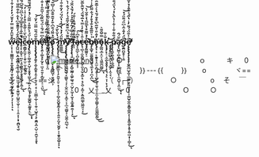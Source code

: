 ### w̵͕̞̣̣̞̳̳͖̣̠̥̤̥͚̖͎͍̜̬̥̦̪̩̮̦̲̜̰̝̗̘̦̦̹̹̞͂̊̆̑̒̑̈̿̓̊̈́̓̓̍̉͋̍̽̈́̓̈́̓̿̄̓̾̚͠͝ͅe̴̡̪͖̺̮͕̭͕̙͖͎͈̟̘͇͎͓͖͈̤̼͉̥̬͔̼͈̬͎̺̬̼͔̮͎̠͔̝͍͙̹͙̣̯̪̖̖̮̋̂͋́̒̄̄̄̐͆̔͋͋̐̅̎̈͐̽̈́͒̒͋̌̀̾̈͐̑̇͂͒̇͂͆͗͆͌͘̚͘͘͝͠l̷̥̦̙̦͚̟̠͖͔̘͍̯̼͚̞̗̥̥͍͚͙̙̯̞͐͊̏̐̾̄̊̅̂́̈́̍͆̈́̃͊͆́͌͊͗̊͘̚͜͝͠ͅc̵̲̯̳̗̤̫̗̜̱͔̫̠̼̣̯̮͓̬͌͆̀̈͐̍̋͊̀̏̊̓̾̇̾̓͝o̶̡̡̢̼̭̹͕͇͉̮͙̺͕̩̥̥̘̫̬̟͔̰̙̙̪̼̖̩̥̙͇̭̮̟̫̰̥̙̼̍͐̈́̇̀͌̐̽̿̃͛́̉̒͂̈́̆͌͊̄̐̍̉̎̅́͐̓͘̕͜͠͝͠ͅͅm̸̨̧̧̢̡̢̡̯̣̗̞̬̦͚̥̦͍̝̙͍̗̘̠̘̠̜̠̳̲̹̲̩̜̹̱̠̘̺̥͉̝̗̯̭͔̭̞̺̠͔̯̫̜̞̥̐̆̈́͊̈̿̈́̓̈́͝ͅȩ̴̧̛̛̘͈̹̳̝̗̗̬̗̠͖̞͍͍̦̦̲̬̜͕̠͉̤̃̽͆̿́̆̾̈́̆̏̋̽͑̈̂̎̇̇͒͒̓̈́̄̌̓̾͆̽̔̌̅͗͘̕͜͝͝ͅͅ ̸̢̛̛̤̪̫̹͈̝̝̣͕̳̹̟̤̅͂̍̿̑́͑̅̄̇̍͑̾́́̿͐̉̃͂̚̚͝ţ̶̛̛̛̻̥̼̤͔̺͚̠̜̐͛̑̂̈́͗̂͐̽͗̂̀͑́̓̊̍̅̃̀̔̅̀̓̔͐̓͑͒̒̈́̀̃́̔̇͂̉̂̎̈̑̓̄͒́̈́̏̕̕̕̕͝͠͝ͅǫ̸̢̡̧̢͇͉͇͉̤̟̞̥͚̪͖̩͍̯̬̪̹̈̋̉̃̈́̐͆͛̄̓̆͊̆̊͆̾̌͆̄͘͘͝͝ ̷̢̡̢̧̨̛̦̯̫̦͎̭͚̬͚̞̜̗͍̮̟͍̠͙̹͓̭͙͕̻̩̤̯̬̥̰͙̞̗̜͈͍̦̤̗̩̬̮̗͕̜̱̥̤̯̬͙͓̈́̔̌̀̌̇͝͠ͅm̷̛̰̳͇̲͌̈́̓̉̔́͑̇̔̈́̈́̓̈͋̄͑̏̑̕͘͜͝y̸̧̧̢̢̡̢̺͍͚̰̻̰̺̺͉̟͇̮͉̘̩͕̬̼͍̪͕͙͚̝͔͔̲͉͇̮̟͕͖̭̹̪̲͉̅̎̆́̍͆͒̑̌̇͂̄́͗̒͐́͋͑̀͐͐̾̅̾͑̽̚̕͘͠ͅ ̷̧̧̧̨̢̘͍̺̻̭̞̗̭̬̳̰̜͇̗̳͉͍̠̺̗̙͖̩̣̮͓͓͚̥̰̯͕̜͙̐̏̌̇̄͆̒͂̓̅̂̉͐̒́̆̉̂̈́͗̕͘͘͜͠ͅf̶͚̤̅̓͐͌́̏́̄̏̍̍̐́̚a̶̡͙͖̲̙͔̪͎̼̩̣̜̹͛̊͆͐̕͠c̵̨͉̻͉̠̮̭̰̠̙̺̜̤̝̝̬͙͚̙̠̟̗̯̠̦͚͎̙̭̯̲̳͕͖̰͍̘͙͛̎̾͐̏̓̇̿̔̅́̄̈́͑̌͂̀̅̌͗̾̑͆̓̈̈́̃̀̕͜ȩ̵̡̰͇͈͓̠̀̇̉͂͂̊̔̅̋̂̔͛͒̌͑̀̚̚͘̕͝b̸̧̨̲̱̩̫̱̮̰̣̺̖͉͚̟͉̣̪̣̪̾͛̎̅͌̉̐̉̊̓́͋͂̈̐̾͗̐̊̏̉̍̓̃̌̈́̄̽̓̒́́̓́̽͆̑̿́͒̄́́̎̎́̉̄̾͊̑͘͘͜͜͝͝͝ȍ̵̢̡͓͔̠̙̯̥̝̟̼̫̙̻͕̥͎̜̲̮͉̝̠̱͉̼̹͎̼͎͚̞̳̬͕̗̤͚̰̲͈̰̓̄͛̎͑̆̃̀͆̊͒́̆̔̀̾̅͊̑͌̈́̅͂̉̎̈́̌̏̕͘͜͜͠͠͝o̵̡̳̤̘̲̟̼͔͉͖͚̪̳̬͊̿̌̑͌͛͜ͅǩ̴̢̧̡̙͓̠͔̼̯̖̥̥̩̟̘͉̦̗̠̞̩̙͎̗̘̾̄̕ ̷̡̡̡̥̤̤̬̟̪͎̹̦̬̗̹̼͉̖͎͝p̸̧̢̯͙̯̖̭̬͕̮̻̱̈́̌͋̐̾͋̍̇̀̂̀̇̽́̔̈́̐̓̔͑̀̌͗̔̄̀̽̉̉̍̒̄̐͒̈́͛̄͒̀͝a̴̡̨̛̺͚͎̻̝̰̮̬̣͓̳̣̼͉̗̜̼̯̺̩͎̭̼͗̈́̑͜ͅͅg̵̯̭̪̼̥͎͕͈̋̈́̓̄͑̂͛͆̈́͌̈́̉͘̚͝ẹ̸̢̢̢̡̧̨̧̧̛̹̬͚̪̺̟̬͔̲͇̮̘͓͈͈̙̣͕͕̳̺͓̮̤̥͇̣̳̯̦͔̜̥͚̯̦̝̥͙̮͖͙̩̩͇̦̋͐̇̂̈́́͌̓̾̔̋́̽̌͒̽̉̽̆̿͌̾̊̑̓̆͛͊̐̇̕̚͜͝ͅ



　キ　　　 o
 [![maple.png](https://i.postimg.cc/ydb5b3jC/maple.png)](https://bhris.digital)
　　　○　　　　　　　　　　　ｏ　　　キ
　 0　　〃⌒ヾ 　 　 〃⌒ヾ　　0
　o　　｛{　 　 }｝---｛{　 　 }｝　　o
　 　 　 ヾ==シ ＞ _＜ ==シ
　　　　　　　 （　┌┐）　　　 　　○
　　　 　 o　 そ　 ￣ そ　　。
　　　　　 0　 乂＿_乂　　0
　　　　　　　 Ｏ　　　○
